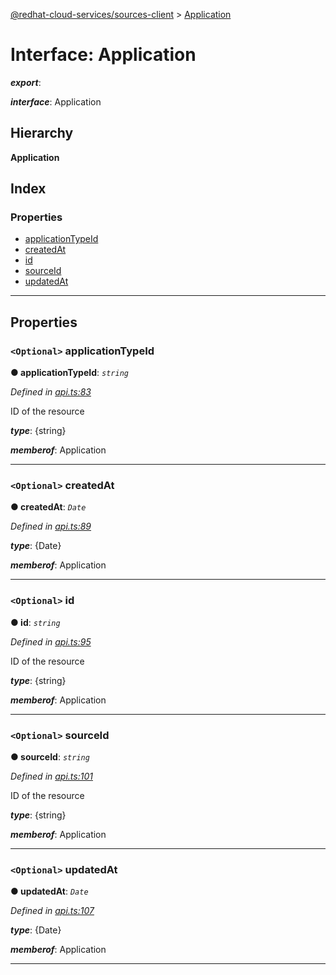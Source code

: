 [@redhat-cloud-services/sources-client](../README.md) > [Application](../interfaces/application.md)

# Interface: Application

*__export__*: 

*__interface__*: Application

## Hierarchy

**Application**

## Index

### Properties

* [applicationTypeId](application.md#applicationtypeid)
* [createdAt](application.md#createdat)
* [id](application.md#id)
* [sourceId](application.md#sourceid)
* [updatedAt](application.md#updatedat)

---

## Properties

<a id="applicationtypeid"></a>

### `<Optional>` applicationTypeId

**● applicationTypeId**: *`string`*

*Defined in [api.ts:83](https://github.com/RedHatInsights/javascript-clients/blob/master/packages/sources/api.ts#L83)*

ID of the resource

*__type__*: {string}

*__memberof__*: Application

___
<a id="createdat"></a>

### `<Optional>` createdAt

**● createdAt**: *`Date`*

*Defined in [api.ts:89](https://github.com/RedHatInsights/javascript-clients/blob/master/packages/sources/api.ts#L89)*

*__type__*: {Date}

*__memberof__*: Application

___
<a id="id"></a>

### `<Optional>` id

**● id**: *`string`*

*Defined in [api.ts:95](https://github.com/RedHatInsights/javascript-clients/blob/master/packages/sources/api.ts#L95)*

ID of the resource

*__type__*: {string}

*__memberof__*: Application

___
<a id="sourceid"></a>

### `<Optional>` sourceId

**● sourceId**: *`string`*

*Defined in [api.ts:101](https://github.com/RedHatInsights/javascript-clients/blob/master/packages/sources/api.ts#L101)*

ID of the resource

*__type__*: {string}

*__memberof__*: Application

___
<a id="updatedat"></a>

### `<Optional>` updatedAt

**● updatedAt**: *`Date`*

*Defined in [api.ts:107](https://github.com/RedHatInsights/javascript-clients/blob/master/packages/sources/api.ts#L107)*

*__type__*: {Date}

*__memberof__*: Application

___

